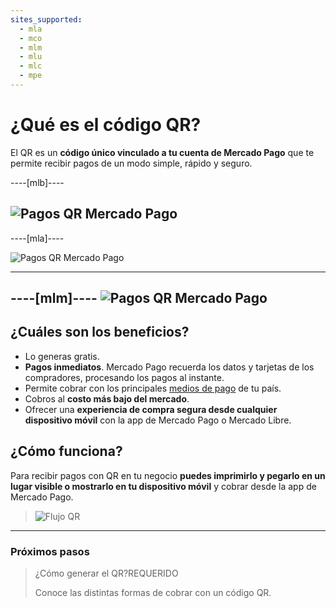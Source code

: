 ```yaml
---
sites_supported:
  - mla
  - mco
  - mlm
  - mlu
  - mlc
  - mpe
---
```



# ¿Qué es el código QR?

El QR es un **código único vinculado a tu cuenta de Mercado Pago** que te permite recibir pagos de un modo simple, rápido y seguro.

----[mlb]----

![Pagos QR Mercado Pago](/images/qr_mla2.es.png)
------------
----[mla]----

![Pagos QR Mercado Pago](/images/qr_mla2.es.png)

------------
----[mlm]----
![Pagos QR Mercado Pago](/images/qr_mla2.es.png)
------------

## ¿Cuáles son los beneficios?

* Lo generas gratis. 
* **Pagos inmediatos**. Mercado Pago recuerda los datos y tarjetas de los compradores, procesando los pagos al instante.
* Permite cobrar con los principales [medios de pago](https://www.mercadopago.com.ar/ayuda/medios-de-pago-cuotas-promociones_264) de tu país.
* Cobros al **costo más bajo del mercado**.
* Ofrecer una **experiencia de compra segura desde cualquier dispositivo móvil** con la app de Mercado Pago o Mercado Libre.

## ¿Cómo funciona?

Para recibir pagos con QR en tu negocio **puedes imprimirlo y pegarlo en un lugar visible o mostrarlo en tu dispositivo móvil** y cobrar desde la app de Mercado Pago.

> ![Flujo QR](/images/qr_flujo.es.png)

---
### Próximos pasos

<div>
<a href="https://www.mercadopago.com.ar/developers/es/guides/qr-payments/general-considerations/integrations/" style="text-decoration:none;color:inherit">
<blockquote class="next-step-card next-step-card-left">
<p class="card-note-title">¿Cómo generar el QR?<span class="card-status-tag card-status-tag-required">REQUERIDO</span></p>
 <p>Conoce las distintas formas de cobrar con un código QR.</p>
</blockquote>
</a>
</div>
<br/>
<br/>
<br/>
<br/>
<br/>
<br/>
<br/>